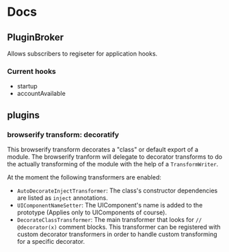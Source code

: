 # Docs

## PluginBroker

Allows subscribers to regiseter for application hooks.

### Current hooks
- startup
- accountAvailable

## plugins

### browserify transform: decoratify

This browserify transform decorates a "class" or default export of a module.
The browserify tranform will delegate to decorator transforms to do the actually
transforming of the module with the help of a `TransformWriter`.

At the moment the following transformers are enabled:

- `AutoDecorateInjectTransformer`: The class's constructor dependencies are listed as `inject` annotations.
- `UIComponentNameSetter`: The UIComponent's name is added to the prototype (Applies only to UIComponents of course).
- `DecorateClassTransformer`: The main transformer that looks for `// @decorator(x)` comment blocks. This transformer can be registered with custom decorator transformers in order to handle custom transforming for a specific decorator.


